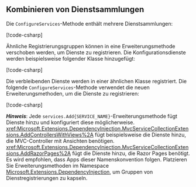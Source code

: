 <a name="csc"></a>

## <a name="combining-service-collection"></a>Kombinieren von Dienstsammlungen

Die `ConfigureServices`-Methode enthält mehrere Dienstsammlungen:

[!code-csharp[](~/fundamentals/configuration/index/samples/3.x/ConfigSample/Startup2.cs?name=snippet)]

Ähnliche Registrierungsgruppen können in eine Erweiterungsmethode verschoben werden, um Dienste zu registrieren. Die Konfigurationsdienste werden beispielsweise folgender Klasse hinzugefügt:

[!code-csharp[](~/fundamentals/configuration/index/samples/3.x/ConfigSample/Options/MyConfgServiceCollectionExtensions.cs)]

Die verbleibenden Dienste werden in einer ähnlichen Klasse registriert. Die folgende `ConfigureServices`-Methode verwendet die neuen Erweiterungsmethoden, um die Dienste zu registrieren:

[!code-csharp[](~/fundamentals/configuration/index/samples/3.x/ConfigSample/Startup4.cs?name=snippet)]

***Hinweis***: Jede `services.Add{SERVICE_NAME}`-Erweiterungsmethode fügt Dienste hinzu und konfiguriert diese möglicherweise. <xref:Microsoft.Extensions.DependencyInjection.MvcServiceCollectionExtensions.AddControllersWithViews%2A> fügt beispielsweise die Dienste hinzu, die MVC-Controller mit Ansichten benötigen. <xref:Microsoft.Extensions.DependencyInjection.MvcServiceCollectionExtensions.AddRazorPages%2A> fügt die Dienste hinzu, die Razor Pages benötigt. Es wird empfohlen, dass Apps dieser Namenskonvention folgen. Platzieren Sie Erweiterungsmethoden im Namespace [Microsoft.Extensions.DependencyInjection](/dotnet/api/microsoft.extensions.dependencyinjection), um Gruppen von Dienstregistrierungen zu kapseln.